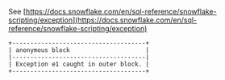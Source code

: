 See [https://docs.snowflake.com/en/sql-reference/snowflake-scripting/exception](https://docs.snowflake.com/en/sql-reference/snowflake-scripting/exception)
```
+-------------------------------------+
| anonymous block                     |
|-------------------------------------|
| Exception e1 caught in outer block. |
+-------------------------------------+
```
